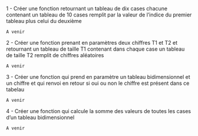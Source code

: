 1 - Créer une fonction retournant un tableau de dix cases chacune contenant un tableau de 10 cases
    remplit par la valeur de l’indice du premier tableau plus celui du deuxième

```
A venir

```

2 - Créer une fonction prenant en paramètres deux chiffres T1 et T2 et retournant un tableau de taille T1 
    contenant dans chaque case un tableau de taille T2 remplit de chiffres aléatoires

```
A venir

```

3 - Créer une fonction qui prend en paramètre un tableau bidimensionnel
    et un chiffre et qui renvoi en retour si oui ou non le chiffre est présent dans ce tabelau
    

```
A venir

```

4 - Créer une fonction qui calcule la somme des valeurs de toutes les cases d’un tableau bidimensionnel

```
A venir

```
